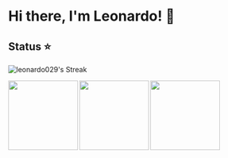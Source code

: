 # Hi there, I'm Leonardo! 👋

## Status ⭐
![leonardo029's Streak](https://github-readme-streak-stats.herokuapp.com/?user=leonardo029&theme=tokyonight&hide_border=true)

<img align=left height='140px'  src = 'https://github-readme-stats.vercel.app/api?username=leonardo029&theme=tokyonight&count_private=true&show_icons=true'>

<img align=left height='140px'  src = 'https://github-readme-stats.vercel.app/api/top-langs/?username=leonardo029&theme=tokyonight&show_icons=true&hide_border=true&layout=compact'>

<img align=center height='140px' src='https://github-readme-stats.vercel.app/api/top-langs/?username=leonardo029&theme=tokyonight&hide=html&layout=compact' >
